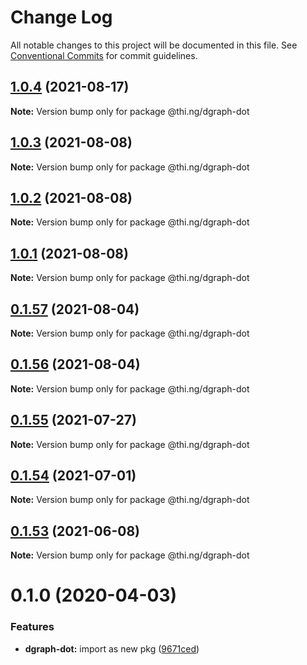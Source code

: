 # Change Log

All notable changes to this project will be documented in this file.
See [Conventional Commits](https://conventionalcommits.org) for commit guidelines.

## [1.0.4](https://github.com/thi-ng/umbrella/compare/@thi.ng/dgraph-dot@1.0.3...@thi.ng/dgraph-dot@1.0.4) (2021-08-17)

**Note:** Version bump only for package @thi.ng/dgraph-dot





## [1.0.3](https://github.com/thi-ng/umbrella/compare/@thi.ng/dgraph-dot@1.0.2...@thi.ng/dgraph-dot@1.0.3) (2021-08-08)

**Note:** Version bump only for package @thi.ng/dgraph-dot





## [1.0.2](https://github.com/thi-ng/umbrella/compare/@thi.ng/dgraph-dot@1.0.1...@thi.ng/dgraph-dot@1.0.2) (2021-08-08)

**Note:** Version bump only for package @thi.ng/dgraph-dot





## [1.0.1](https://github.com/thi-ng/umbrella/compare/@thi.ng/dgraph-dot@0.1.57...@thi.ng/dgraph-dot@1.0.1) (2021-08-08)

**Note:** Version bump only for package @thi.ng/dgraph-dot





## [0.1.57](https://github.com/thi-ng/umbrella/compare/@thi.ng/dgraph-dot@0.1.56...@thi.ng/dgraph-dot@0.1.57) (2021-08-04)

**Note:** Version bump only for package @thi.ng/dgraph-dot





## [0.1.56](https://github.com/thi-ng/umbrella/compare/@thi.ng/dgraph-dot@0.1.55...@thi.ng/dgraph-dot@0.1.56) (2021-08-04)

**Note:** Version bump only for package @thi.ng/dgraph-dot





## [0.1.55](https://github.com/thi-ng/umbrella/compare/@thi.ng/dgraph-dot@0.1.54...@thi.ng/dgraph-dot@0.1.55) (2021-07-27)

**Note:** Version bump only for package @thi.ng/dgraph-dot





## [0.1.54](https://github.com/thi-ng/umbrella/compare/@thi.ng/dgraph-dot@0.1.53...@thi.ng/dgraph-dot@0.1.54) (2021-07-01)

**Note:** Version bump only for package @thi.ng/dgraph-dot





## [0.1.53](https://github.com/thi-ng/umbrella/compare/@thi.ng/dgraph-dot@0.1.52...@thi.ng/dgraph-dot@0.1.53) (2021-06-08)

**Note:** Version bump only for package @thi.ng/dgraph-dot





# 0.1.0 (2020-04-03)


### Features

* **dgraph-dot:** import as new pkg ([9671ced](https://github.com/thi-ng/umbrella/commit/9671ceda29b0cd0ebbedce449943eec5abeff882))
